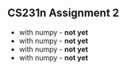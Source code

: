 ## CS231n Assignment 2
*  with numpy - **not yet**
*  with numpy - **not yet**
*  with numpy - **not yet**
*  with numpy - **not yet**